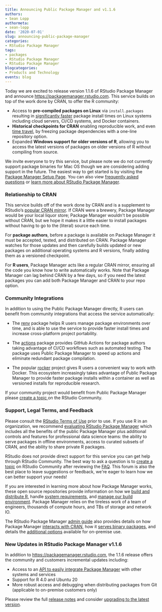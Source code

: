 ```yaml
---
title: Announcing Public Package Manager and v1.1.6
authors:
- Sean Lopp
authormeta: 
- sean-lopp
date: '2020-07-01'
slug: announcing-public-package-manager
categories:
- RStudio Package Manager
tags:
- packages
- RStudio Package Manager
- RStudio Package Manager
blogcategories:
- Products and Technology
events: blog
---
```



Today we are excited to release version 1.1.6 of RStudio Package Manager and announce
https://packagemanager.rstudio.com. This service builds on top of the work done by CRAN, to offer the R community:  

- Access to **pre-compiled packages on Linux** via `install.packages` resulting in [significantly faster](https://blog.rstudio.com/2019/11/07/package-manager-v1-1-no-interruptions/) package install times on Linux systems including cloud servers, CI/CD systems, and Docker containers.  
- **Historical checkpoints for CRAN** enabling reproducible work, and even [time travel](https://blog.rstudio.com/2019/01/30/time-travel-with-rstudio-package-manager-1-0-4/), by freezing package dependencies with a one-line repository option. 
- Expanded **Windows support for older versions of R**, allowing you to access the latest versions of packages on older versions of R without compiling from source.

We invite everyone to try this service, but please note we do not currently
support package binaries for Mac OS though we are considering adding support in
the future. The easiest way to get started is by visiting the [Package Manager
Setup Page](https://packagemanager.rstudio.com/client/#/repos/1/overview). You
can also view [frequently asked
questions](https://support.rstudio.com/hc/en-us/articles/360046703913) or [learn
more about RStudio Package
Manager](https://rstudio.com/products/package-manager).

### Relationship to CRAN

This service builds off of the work done by CRAN and is a supplement to
RStudio’s [popular CRAN mirror](https://cran.rstudio.com). If CRAN were a
brewery, Package Manager would be your local liquor store; Package Manager
wouldn't be possible without CRAN, but we hope it makes it a little easier to
install packages without having to go to the (literal) source each time.

For **package authors**, before a package is available on Package Manager it must be
accepted, tested, and distributed on CRAN. Package Manager watches for those
updates and then carefully builds updated or new packages on additional operating systems
and R versions, finally adding them as a versioned checkpoint.

For **R users**, Package Manager acts like a regular CRAN mirror, ensuring all
the code you know how to write automatically works. Note that Package Manager
can lag behind CRAN by a few days, so if you need the latest packages you can
add both Package Manager and CRAN to your repo option.


### Community Integrations 

In addition to using the Public Package Manager directly, R users can benefit
from community integrations that access the service automatically:

- The [renv](https://github.com/rstudio/renv) package helps R users manage
package environments over time, and is able to use the  service to provide faster
install times and increase cross-platform project portability.

- The [actions](https://github.com/r-lib/actions) package provides GitHub
Actions for package authors taking advantage of CI/CD workflows such as
automated testing. The package uses Public Package Manager to speed up actions
and eliminate redundant package compilation.

- The popular [rocker](https://www.rocker-project.org/) project gives R users a
convenient way to work with Docker. This ecosystem increasingly takes advantage
of Public Package Manager to provide faster package installs within a container
as well as versioned installs for reproducible research.

If your community project would benefit from Public Package Manager please
[create a topic
](https://community.rstudio.com/c/r-admin/package-manager?tags=package-manager%2Cpublic-rspm)
on the RStudio Community.

### Support, Legal Terms, and Feedback

Please consult the [RStudio Terms of
Use](https://rstudio.com/about/rstudio-service-terms-of-use/) prior to use. If
you use R in an organization, we recommend [evaluating RStudio Package
Manager](https://rstudio.com/products/package-manager) which includes all the
benefits of the public Package Manager plus additional controls and features for
professional data science teams: the ability to serve packages in offline
environments, access to curated subsets of CRAN, and the ability to share
private R packages.

RStudio does not provide direct support for this service you can get help through RStudio Community. The best way to ask a question is to [create a
topic](https://community.rstudio.com/c/r-admin/package-manager?tags=package-manager%2Cpublic-rspm)
on RStudio Community after reviewing the
[FAQ](https://support.rstudio.com/hc/en-us/articles/360046703913). This forum
is also the best place to leave suggestions or feedback, we're eager to learn
how we can better support your needs!

If you are interested in learning more about how Package Manager works, these
open source repositories provide information on how we [build and distribute
R](https://github.com/rstudio/r-builds), handle [system
requirements](https://github.com/rstudio/r-system-requirements), and [manage our
build environment](https://github.com/rstudio/r-docker). Package Manager relies
on the tireless work of a team of engineers, thousands of compute hours, and
TBs of storage and network IO.

The RStudio Package Manager [admin guide](https://docs.rstudio.com/rspm/admin)
also provides details on how Package Manager [interacts with
CRAN](https://docs.rstudio.com/rspm/admin/repositories/#repo-syncing), how it
[serves binary packages](https://docs.rstudio.com/rspm/admin/serving-binaries/),
and details the [additional
options](https://docs.rstudio.com/rspm/admin/getting-started/configuration/)
available for on-premise use.


### New Updates in RStudio Package Manager v1.1.6

In addition to https://packagemanager.rstudio.com, the 1.1.6 release offers the community and customers incremental updates including:  
- Access to an [API to easily integrate Package   Manager](https://packagemanager.rstudio.com/__api__/swagger/index.html) with other systems and services  
- Support for R 4.0 and Ubuntu 20   
- More robust access and debugging when distributing packages from Git (applicable to on-premise customers only)  

Please review the full [release notes](https://docs.rstudio.com/rspm/news/) and consider [upgrading to the latest
version](https://docs.rstudio.com/rpm/installation/). 



